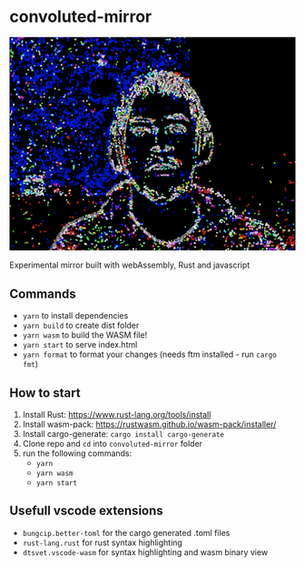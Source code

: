 # convoluted-mirror

![](images/convolution_01.png)

Experimental mirror built with webAssembly, Rust and javascript

## Commands

- `yarn` to install dependencies
- `yarn build` to create dist folder
- `yarn wasm` to build the WASM file!
- `yarn start` to serve index.html
- `yarn format` to format your changes (needs ftm installed - run `cargo fmt`)

## How to start

1. Install Rust: https://www.rust-lang.org/tools/install
2. Install wasm-pack: https://rustwasm.github.io/wasm-pack/installer/
3. Install cargo-generate: `cargo install cargo-generate`
4. Clone repo and `cd` into `convoluted-mirror` folder
5. run the following commands:
   - `yarn`
   - `yarn wasm`
   - `yarn start`

## Usefull vscode extensions

- `bungcip.better-toml` for the cargo generated .toml files
- `rust-lang.rust` for rust syntax highlighting
- `dtsvet.vscode-wasm` for syntax highlighting and wasm binary view
